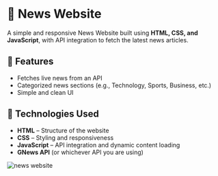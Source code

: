# 📰 News Website

A simple and responsive News Website built using **HTML, CSS, and JavaScript**, with API integration to fetch the latest news articles.

## 🌟 Features

- Fetches live news from an API
- Categorized news sections (e.g., Technology, Sports, Business, etc.)
- Simple and clean UI

## 🔧 Technologies Used

- **HTML** – Structure of the website
- **CSS** – Styling and responsiveness
- **JavaScript** – API integration and dynamic content loading
- **GNews API** (or whichever API you are using)

![news website](https://github.com/user-attachments/assets/8526af4b-8074-4856-a773-0b41a49de70c)


